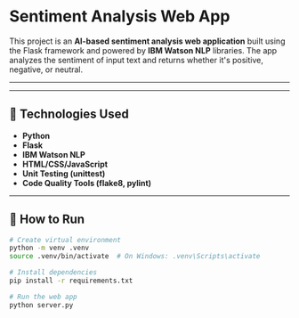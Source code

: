# Sentiment Analysis Web App

This project is an **AI-based sentiment analysis web application** built using the Flask framework and powered by **IBM Watson NLP** libraries. The app analyzes the sentiment of input text and returns whether it's positive, negative, or neutral.

---



---

## 🧠 Technologies Used

- **Python**
- **Flask**
- **IBM Watson NLP**
- **HTML/CSS/JavaScript**
- **Unit Testing (unittest)**
- **Code Quality Tools (flake8, pylint)**

---

## 🚀 How to Run

```bash
# Create virtual environment
python -m venv .venv
source .venv/bin/activate  # On Windows: .venv\Scripts\activate

# Install dependencies
pip install -r requirements.txt

# Run the web app
python server.py
